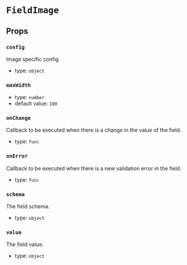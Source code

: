 `FieldImage`
============



Props
-----

### `config`

Image specific config.

- type: `object`


### `maxWidth`

- type: `number`
- default value: `100`


### `onChange`

Callback to be executed when there is a change in the value of the field.

- type: `func`


### `onError`

Callback to be executed when there is a new validation error in the field.

- type: `func`


### `schema`

The field schema.

- type: `object`


### `value`

The field value.

- type: `object`

